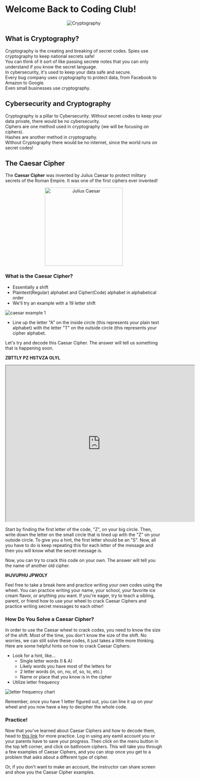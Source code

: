 # Welcome Back to Coding Club!

<center><img src="https://miro.medium.com/max/760/1*zSPtMkp70YN9JDhFRaHHXA.jpeg" alt="Cryptography"/></center>

## What is Cryptography?

Cryptography is the creating and breaking of secret codes.
Spies use cryptography to keep national secrets safe!  
You can think of it sort of like passing secrete notes that you can only understand if you know the secret language.  
In cybersecurity, it's used to keep your data safe and secure.  
Every bug company uses cryptography to protect data, from Facebook to Amazon to Google.  
Even small businesses use cryptography.

## Cybersecurity and Cryptography

Cryptography is a pillar to Cybersecurity. Without secret codes to keep your data private, 
there would be no cybersecurity.  
Ciphers are one method used in cryptography (we will be focusing on ciphers).  
Hashes are another method in cryptography.  
Without Cryptography there would be no internet, since the world runs on secret codes!  

## The Caesar Cipher

The **Caesar Cipher** was invented by Julius Caesar to protect military secrets of the Roman Empire. 
It was one of the first ciphers ever invented!  

<center><img src="https://cdn.britannica.com/s:700x500/11/196711-050-FA58D50D/Julius-Caesar-marble-sculpture-Andrea-di-Pietro.jpg" alt="Julius Caesar" width="250"/></center>

### What is the Caesar Cipher?

- Essentially a shift
- Plaintext(Regular) alphabet and Cipher(Code) alphabet in alphabetical order
- We'll try an example with a 19 letter shift

![caesar example 1](https://raw.githubusercontent.com/udelcodes/udelcodes.github.io/master/images/caesar1.PNG)

- Line up the letter "A" on the inside circle (this represents your plain text alphabet) with the letter "T" on the outside circle (this represents your cipher alphabet.

Let's try and decode this Caesar Cipher. The answer will tell us something that is happening soon.

**ZBTTLY PZ HSTVZA OLYL**

<iframe id="if1" width="120%" height="500" style="visibility:visible" src="https://inventwithpython.com/cipherwheel/"></iframe>

Start by finding the first letter of the code, "Z", on your big circle. Then, write down the letter on the small circle that is lined up with the "Z" on your outside circle. To give you a hint, the first letter should be an "S". Now, all you have to do is keep repeating this for each letter of the message and then you will know what the secret message is. 

Now, you can try to crack this code on your own. The answer will tell you the name of another old cipher.

**IHJVUPHU JPWOLY**

Feel free to take a break here and practice writing your own codes using the wheel. You can practice writing your name, your school, your favorite ice cream flavor, or anything you want. If you're eager, try to teach a sibling, parent, or friend how to use your wheel to crack Caesar Ciphers and practice writing secret messages to each other!

### How Do You Solve a Caesar Cipher?

In order to use the Caesar wheel to crack codes, you need to know the size of the shift. Most of the time, you don't know the size of the shift. No worries, we can still solve these codes, it just takes a little more thinking. Here are some helpful hints on how to crack Caesar Ciphers:  
- Look for a hint, like...
  - Single letter words (I & A)
  - Likely words you have most of the letters for
  - 2 letter words (in, on, no, of, so, to, etc.)
  - Name or place that you know is in the cipher
- Utilize letter frequency

![letter frequency chart](https://raw.githubusercontent.com/udelcodes/udelcodes.github.io/master/images/letter_frequency.PNG)

Remember, once you have 1 letter figured out, you can line it up on your wheel and you now have a key to decipher the whole code.

### Practice!

Now that you've learned about Caesar Ciphers and how to decode them, head to [this link](https://learnification.fun/) for more practice.
Log in using any eamil account you or your parents have to save your progress. 
Then click on the menu button in the top left corner, and click on bathroom ciphers. 
This will take you through a few examples of Caesar Ciphers, and you can stop once you get to a problem that asks about a different type of cipher.

Or, if you don't want to make an account, the instructor can share screen and show you the Caesar Cipher examples.
